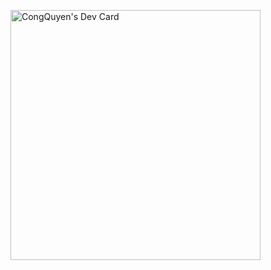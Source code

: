 <a href="https://app.daily.dev/congquyen1999"><img src="https://api.daily.dev/devcards/a116f4d56cdc4f3bb959c0ce148d7399.png?r=g27" width="400" alt="CongQuyen's Dev Card"/></a>

